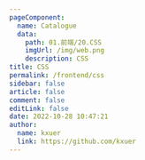 ```yaml
---
pageComponent: 
  name: Catalogue
  data: 
    path: 01.前端/20.CSS
    imgUrl: /img/web.png
    description: CSS
title: CSS
permalink: /frontend/css
sidebar: false
article: false
comment: false
editLink: false
date: 2022-10-28 10:47:21
author: 
  name: kxuer
  link: https://github.com/kxuer
---
```

